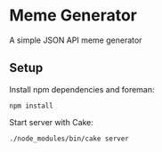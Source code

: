 Meme Generator
==============

A simple JSON API meme generator


Setup
-----

Install npm dependencies and foreman:

    npm install

Start server with Cake:

    ./node_modules/bin/cake server

